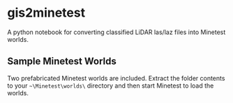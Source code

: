 # gis2minetest
A python notebook for converting classified LiDAR las/laz files into Minetest worlds.

## Sample Minetest Worlds
Two prefabricated Minetest worlds are included. Extract the folder contents to your `~\Minetest\worlds\` directory and then start Minetest to load the worlds.
